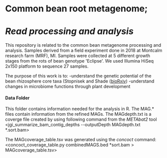 # Common bean root metagenome; 
# _Read processing and analysis_

This repository is related to the common bean metagenome processing and analysis. Samples derived from a field experiment done in 2018 at Montcalm research farm (MRF), MI. Samples were collected at 5 different growth stages from the rots of bean genotype 'Eclipse'. We used Illumina HiSeq 2x150 platform to sequence 27 samples.
 
The purpose of this work is to:
-understand the genetic potential of the bean rhizosphere core taxa (Stopnisek and Shade ([bioRxiv](https://www.biorxiv.org/content/10.1101/2020.01.20.913202v2.abstract))
-understand changes in microbiome functions through plant development


#### Data Folder
This folder contains information needed for the analysis in R. 
The MAG.* files contain information from the refined MAGs.
The MAGdepth.txt is a coverge file created by using following command from the _METAbat2_ tool
<jgi_summarize_bam_contig_depths --outputDepth MAGdepth.txt *.sort.bam>

The MAGcoverage_table.tsv was generated using the _concoct_ command:
<concoct_coverage_table.py combinedMAGS.bed *sort.bam > MAGcoverage_table.tsv>

